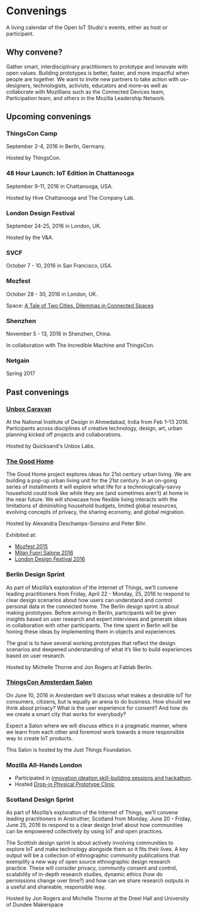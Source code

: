 # Convenings

A living calendar of the Open IoT Studio's events, either as host or participant. 

## Why convene?

Gather smart, interdisciplinary practitioners to prototype and innovate with open values. Building prototypes is better, faster, and more impactful when people are together. We want to invite new partners to take action with us–designers, technologists, activists, educators and more–as well as collaborate with Mozillians such as the Connected Devices team, Participation team, and others in the Mozilla Leadership Network.

## Upcoming convenings

### ThingsCon Camp

September 2-4, 2016 in Berlin, Germany. 

Hosted by ThingsCon. 

### 48 Hour Launch: IoT Edition in Chattanooga

September 9-11, 2016 in Chattanooga, USA.

Hosted by Hive Chattanooga and The Company Lab.

### London Design Festival

September 24-25, 2016 in London, UK.

Hosted by the V&A.

### SVCF

October 7 - 10, 2016 in San Francisco, USA.

### Mozfest

October 28 - 30, 2016 in London, UK.

Space: [A Tale of Two Cities. Dilemmas in Connected Spaces](https://public.etherpad-mozilla.org/p/dilemma)

### Shenzhen

November 5 - 13, 2016 in Shenzhen, China.

In collaboration with The Incredible Machine and ThingsCon.

### Netgain

Spring 2017

## Past convenings

### [Unbox Caravan](https://medium.com/the-unbox-caravan)

At the National Institute of Design in Ahmedabad, India from Feb 1–13 2016. Participants across disciplines of creative technology, design, art, urban planning kicked off projects and collaborations.

Hosted by Quicksand's Unbox Labs.  

### [The Good Home](http://thegoodhome.org/)

The Good Home project explores ideas for 21st century urban living. We are building a pop-up urban living unit for the 21st century. In an on-going series of installments it will explore what life for a technologically-savvy household could look like while they are (and sometimes aren’t) at home in the near future. We will showcase how flexible living interacts with the limitations of diminishing household budgets, limited global resources, evolving concepts of privacy, the sharing economy, and global migration.

Hosted by Alexandra Deschamps-Sonsino and Peter Bihr. 

Exhibited at: 

* [Mozfest 2015](http://thegoodhome.org/mozfest/)
* [Milan Fuori Salone 2016](http://thegoodhome.org/milan/)
* [London Design Festival 2016](http://thegoodhome.org/ldf-2016/)

### Berlin Design Sprint

As part of Mozilla’s exploration of the Internet of Things, we’ll convene leading practitioners from Friday, April 22 - Monday, 25, 2016 to respond to clear design scenarios about how users can understand and control personal data in the connected home. The Berlin design sprint is about making prototypes. Before arriving in Berlin, participants will be given insights based on user research and expert interviews and generate ideas in collaboration with other participants. The time spent in Berlin will be honing these ideas by implementing them in objects and experiences. 

The goal is to have several working prototypes that reflect the design scenarios and deepened understanding of what it’s like to build experiences based on user research. 

Hosted by Michelle Thorne and Jon Rogers at Fablab Berlin. 

### [ThingsCon Amsterdam Salon](http://www.thingscon.nl/salons/3-salon-dance-like-nobodys-watching/)

On June 10, 2016 in Amsterdam we’ll discuss what makes a desirable IoT for consumers, citizens, but is equally an arena to do business. How should we think about privacy? What is the user experience for consent? And how do we create a smart city that works for everybody?

Expect a Salon where we will discuss ethics in a pragmatic manner, where we learn from each other and foremost work towards a more responsible way to create IoT products.

This Salon is hosted by the Just Things Foundation. 

### Mozilla All-Hands London

* Participated in [innovation ideation skill-building sessions and hackathon](https://mozillalondonallhands2016.sched.org/?s=innovation).
* Hosted [Drop-in Physical Prototype Clinic](https://github.com/MozillaFoundation/MoFoLondon/issues/39)

### Scotland Design Sprint

As part of Mozilla’s exploration of the Internet of Things, we’ll convene leading practitioners in Anstruther, Scotland from Monday, June 20 - Friday, June 25, 2016 to respond to a clear design brief about how communities can be empowered collectively by using IoT and open practices. 

The Scottish design sprint is about actively involving communities to explore IoT and make technology alongside them so it fits their lives. A key output will be a collection of ethnographic community publications that exemplify a new way of open source ethnographic design research practice. These will consider privacy, community consent and control, scalability of in-depth research studies, dynamic ethics (how do permissions change over time?) and how can we share research outputs in a useful and shareable, responsible way. 

Hosted by Jon Rogers and Michelle Thorne at the Dreel Hall and University of Dundee Makerspace

